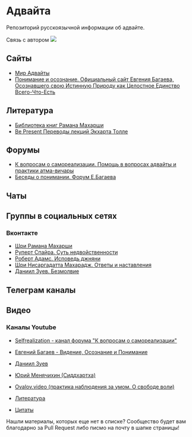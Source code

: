 # Адвайта
Репозиторий русскоязычной информации об адвайте.

Связь с автором <img src="https://img.shields.io/badge/mkuligin%40-gmail.com-brightgreen" border="0">

## Сайты
+ [Мир Адвайты](http://advaitaworld.com/)
+ [Понимание и осознание. Официальный сайт Евгения Багаева, Осознавшего свою Истинную Природу как Целостное Единство Всего-Что-Есть](http://www.ponimanie.net/)


## Литература
+ [Библиотека книг Рамана Махарши](http://ramana.ru/books/index.html)
+ [Be Present Переводы лекций Экхарта Толле](https://sites.google.com/site/bepresent44/home)


## Форумы
+ [ К вопросам о самореализации. Помощь в вопросах адвайты и практики атма-вичары](http://selfrealization.info/threads/%D0%9E%D0%B1%D1%80%D0%B0%D1%89%D0%B5%D0%BD%D0%B8%D0%B5-%D0%BA-%D0%B3%D0%BE%D1%81%D1%82%D1%8F%D0%BC-%D0%BD%D0%B0%D1%88%D0%B5%D0%B3%D0%BE-%D1%84%D0%BE%D1%80%D1%83%D0%BC%D0%B0.1046/)
+ [Беседы о понимании. Форум Е.Багаева](http://www.ponimanie.net/forum/)


## Чаты


## Группы в социальных сетях
### Вконтакте
+ [Шри Рамана Махарши](https://vk.com/shri_ramana)
+ [Руперт Спайра. Суть недвойственности](https://vk.com/public_rupert_spira)
+ [Роберт Адамс. Исповедь джняни](https://vk.com/mtmind)
+ [Шри Нисаргадатта Махарадж. Ответы и наставления](https://vk.com/nisargadattamaharaj)
+ [Даниил Зуев. Безмолвие](https://vk.com/danielzuev_bezmolvie)


## Телеграм каналы


## Видео
### Каналы Youtube
+ [Selfrealization - канал форума "К вопросам о самореализации"](https://www.youtube.com/channel/UCPrggD4EDi8I76pBusBlJww)
+ [Евгений Багаев - Видение, Осознание и Понимание](https://www.youtube.com/user/ponimanie/)
+ [Даниил Зуев](https://www.youtube.com/c/DanZuev/)
+ [Юрий Менячихин (Сиддхартха)](https://www.youtube.com/c/sidhintube/)
+ [Ovalov.video (практика наблюдения за умом. О свободе воли)](https://www.youtube.com/channel/UCFDNIkcERwUiptob6IkSb9g)

 

+ [Литература](https://github.com/helix4d/advita-ru/blob/master/list_of_references)
+ [Цитаты](https://github.com/helix4d/advita-ru/blob/master/quotes.md)

<a name="1head">Нашли материалы, которых еще нет в списке? Сообщество будет вам благодарно за Pull Request либо писмо на почту в шапке страницы! </a>


